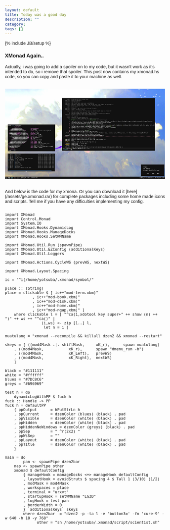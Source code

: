 ```yaml
---
layout: default
title: Today was a good day
description: ""
category:
tags: []
---
```

{% include JB/setup %}
<head>
	<title>Spoiler HTML code</title>
	<style type="text/css">
body,input
	{
	font-family:"Trebuchet ms",arial;font-size:0.9em;
	bgcolor:#000000;
	}
.spoiler
	{
	border:1px solid #ddd;
	padding:1px;
	}
.spoiler .inner
	{
	border:1px solid #eee;
	padding:1px;margin:3px;
	}
	</style>
	<script type="text/javascript">
function showSpoiler(obj)
	{
	var inner = obj.parentNode.getElementsByTagName("div")[0];
	if (inner.style.display == "none")
		inner.style.display = "";
	else
		inner.style.display = "none";
	}
	</script>
</head>

### XMonad Again..

Actually, i was going to add a spoiler on to my code, but it wasn't work as it's intended to do, so i remove that spoiler. This post now contains my xmonad.hs code, so you can copy and paste it to your machine as well. 
<br>
<br>
<p align="center"><img style="float: center" src=/img/today1.png /></p>

<br>
And below is the code for my xmona. Or you can download it [here](/assets/ge.xmonad.rar) for complete packages including some home made icons and scripts. Tell me if you have any difficulties implementing my config.<br>
<br>

	import XMonad
	import Control.Monad
	import System.IO
	import XMonad.Hooks.DynamicLog
	import XMonad.Hooks.ManageDocks
	import XMonad.Hooks.SetWMName
	
	import XMonad.Util.Run (spawnPipe)
	import XMonad.Util.EZConfig (additionalKeys)
	import XMonad.Util.Loggers
	
	import XMonad.Actions.CycleWS (prevWS, nextWS)
	
	import XMonad.Layout.Spacing
	
	ic = "^i(/home/yotsuba/.xmonad/symbol/"
	
	place :: [String]
	place = clickable $ [ ic++"mod-term.xbm)"
			    , ic++"mod-book.xbm)"
			    , ic++"mod-disk.xbm)"
			    , ic++"mod-home.xbm)"
			    , ic++"mod-ngap.xbm)" ]
		where clickable l = [ "^ca(1,xdotool key super+" ++ show (n) ++ ")" ++ ws ++ "^ca()" |
					(i,ws) <- zip [1..] l,
					 let n = i ]
	
	muatulang = "xmonad --recompile && killall dzen2 && xmonad --restart"
	
	skeys = [ ((mod4Mask .|. shiftMask, 	xK_r), 		spawn muatulang)
		, ((mod4Mask, 			xK_r),		spawn "dmenu_run -b")
		, ((mod4Mask, 			xK_Left), 	prevWS)
		, ((mod4Mask, 			xK_Right),	nextWS)
		]
	
	black = "#111111"
	white = "#ffffff"
	blues = "#7DC8C6"
	greys = "#696969"
	
	test h = do
		dynamicLogWithPP $ fuck h
	fuck :: Handle -> PP
	fuck h = defaultPP
		{ ppOutput		= hPutStrLn h
		, ppCurrent		= dzenColor (blues) (black) . pad
		, ppVisible		= dzenColor (white) (black) . pad
		, ppHidden		= dzenColor (white) (black) . pad
		, ppHiddenNoWindows	= dzenColor (greys) (black) . pad
		, ppSep 		= " ^r(2x2) "
		, ppWsSep		= ""
		, ppLayout		= dzenColor (white) (black) . pad
		, ppTitle		= dzenColor (white) (black) . pad
		}
	
	main = do
			pan <- spawnPipe dzen2bar
		nap <- spawnPipe other
		xmonad $ defaultConfig
			{ manageHook = manageDocks <+> manageHook defaultConfig
			, layoutHook = avoidStruts $ spacing 4 $ Tall 1 (3/10) (1/2) 
			, modMask = mod4Mask
			, workspaces = place
			, terminal = "urxvt"
			, startupHook = setWMName "LG3D"
			, logHook = test pan
			, borderWidth = 0
			} `additionalKeys` skeys
			where dzen2bar 	= "dzen2 -p -ta l -e 'button3=' -fn 'cure-9' -w 640 -h 18 -y 768"
			      other	= "sh /home/yotsuba/.xmonad/script/scientist.sh"

